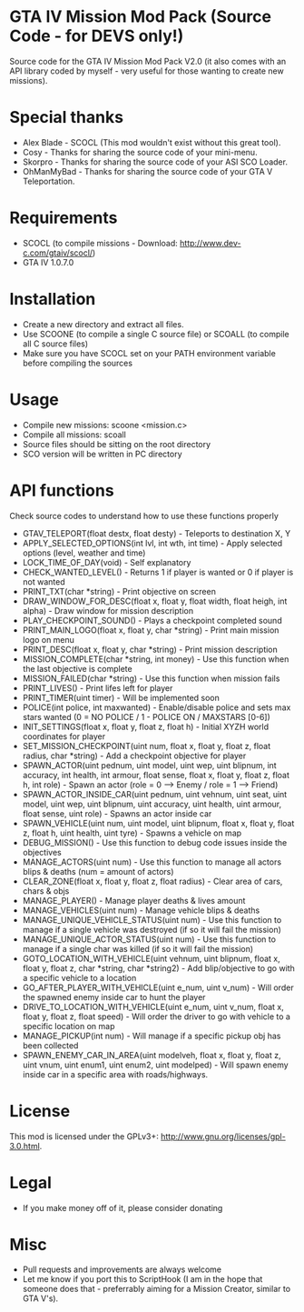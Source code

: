 # GTA IV Mission Mod Pack (Source Code - for DEVS only!)

Source code for the GTA IV Mission Mod Pack V2.0 (it also comes with an API library coded by myself - very useful for those wanting to create new missions).

# Special thanks

- Alex Blade - SCOCL (This mod wouldn't exist without this great tool).
- Cosy       - Thanks for sharing the source code of your mini-menu.
- Skorpro    - Thanks for sharing the source code of your ASI SCO Loader.
- OhManMyBad - Thanks for sharing the source code of your GTA V Teleportation. 

# Requirements

- SCOCL (to compile missions - Download: http://www.dev-c.com/gtaiv/scocl/)
- GTA IV 1.0.7.0

# Installation

- Create a new directory and extract all files.
- Use SCOONE (to compile a single C source file) or SCOALL (to compile all C source files)
- Make sure you have SCOCL set on your PATH environment variable before compiling the sources

# Usage

- Compile new missions: scoone <mission.c>
- Compile all missions: scoall
- Source files should be sitting on the root directory
- SCO version will be written in PC directory

# API functions

Check source codes to understand how to use these functions properly

- GTAV_TELEPORT(float destx, float desty) - Teleports to destination X, Y
- APPLY_SELECTED_OPTIONS(int lvl, int wth, int time) - Apply selected options (level, weather and time)
- LOCK_TIME_OF_DAY(void) - Self explanatory
- CHECK_WANTED_LEVEL() - Returns 1 if player is wanted or 0 if player is not wanted
- PRINT_TXT(char *string) - Print objective on screen
- DRAW_WINDOW_FOR_DESC(float x, float y, float width, float heigh, int alpha) - Draw window for mission description
- PLAY_CHECKPOINT_SOUND() - Plays a checkpoint completed sound
- PRINT_MAIN_LOGO(float x, float y, char *string) - Print main mission logo on menu
- PRINT_DESC(float x, float y, char *string) - Print mission description
- MISSION_COMPLETE(char *string, int money) - Use this function when the last objective is complete
- MISSION_FAILED(char *string) - Use this function when mission fails
- PRINT_LIVES() - Print lifes left for player
- PRINT_TIMER(uint timer) - Will be implemented soon
- POLICE(int police, int maxwanted) - Enable/disable police and sets max stars wanted (0 = NO POLICE / 1 - POLICE ON / MAXSTARS [0-6])
- INIT_SETTINGS(float x, float y, float z, float h) - Initial XYZH world coordinates for player
- SET_MISSION_CHECKPOINT(uint num, float x, float y, float z, float radius, char *string) - Add a checkpoint objective for player
- SPAWN_ACTOR(uint pednum, uint model, uint wep, uint blipnum, int accuracy, int health, int armour, float sense, float x, float y, float z, float h, int role) - Spawn an actor (role = 0 --> Enemy / role = 1 --> Friend)
- SPAWN_ACTOR_INSIDE_CAR(uint pednum, uint vehnum, uint seat, uint model, uint wep, uint blipnum, uint accuracy, uint health, uint armour, float sense, uint role) - Spawns an actor inside car
- SPAWN_VEHICLE(uint num, uint model, uint blipnum, float x, float y, float z, float h, uint health, uint tyre) - Spawns a vehicle on map
- DEBUG_MISSION() - Use this function to debug code issues inside the objectives
- MANAGE_ACTORS(uint num) - Use this function to manage all actors blips & deaths (num = amount of actors)
- CLEAR_ZONE(float x, float y, float z, float radius) - Clear area of cars, chars & objs
- MANAGE_PLAYER() - Manage player deaths & lives amount
- MANAGE_VEHICLES(uint num) - Manage vehicle blips & deaths
- MANAGE_UNIQUE_VEHICLE_STATUS(uint num) - Use this function to manage if a single vehicle was destroyed (if so it will fail the mission)
- MANAGE_UNIQUE_ACTOR_STATUS(uint num) - Use this function to manage if a single char was killed (if so it will fail the mission)
- GOTO_LOCATION_WITH_VEHICLE(uint vehnum, uint blipnum, float x, float y, float z, char *string, char *string2) - Add blip/objective to go with a specific vehicle to a location
- GO_AFTER_PLAYER_WITH_VEHICLE(uint e_num, uint v_num) - Will order the spawned enemy inside car to hunt the player
- DRIVE_TO_LOCATION_WITH_VEHICLE(uint e_num, uint v_num, float x, float y, float z, float speed) - Will order the driver to go with vehicle to a specific location on map
- MANAGE_PICKUP(int num) - Will manage if a specific pickup obj has been collected
- SPAWN_ENEMY_CAR_IN_AREA(uint modelveh, float x, float y, float z, uint vnum, uint enum1, uint enum2, uint modelped) - Will spawn enemy inside car in a specific area with roads/highways.

# License

This mod is licensed under the GPLv3+: http://www.gnu.org/licenses/gpl-3.0.html.

# Legal

- If you make money off of it, please consider donating

# Misc

- Pull requests and improvements are always welcome
- Let me know if you port this to ScriptHook (I am in the hope that someone does that - preferrably aiming for a Mission Creator, similar to GTA V's).
